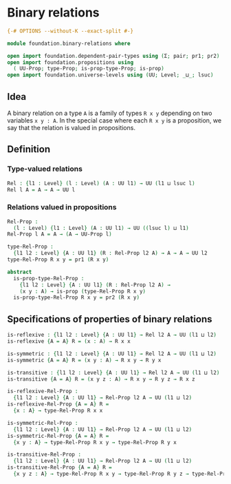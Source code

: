 # Binary relations

```agda
{-# OPTIONS --without-K --exact-split #-}

module foundation.binary-relations where

open import foundation.dependent-pair-types using (Σ; pair; pr1; pr2)
open import foundation.propositions using
  ( UU-Prop; type-Prop; is-prop-type-Prop; is-prop)
open import foundation.universe-levels using (UU; Level; _⊔_; lsuc)
```

## Idea

A binary relation on a type `A` is a family of types `R x y` depending on two variables `x y : A`. In the special case where each `R x y` is a proposition, we say that the relation is valued in propositions.


## Definition

### Type-valued relations

```agda
Rel : {l1 : Level} (l : Level) (A : UU l1) → UU (l1 ⊔ lsuc l)
Rel l A = A → A → UU l
```

### Relations valued in propositions

```agda
Rel-Prop :
  (l : Level) {l1 : Level} (A : UU l1) → UU ((lsuc l) ⊔ l1)
Rel-Prop l A = A → (A → UU-Prop l)

type-Rel-Prop :
  {l1 l2 : Level} {A : UU l1} (R : Rel-Prop l2 A) → A → A → UU l2
type-Rel-Prop R x y = pr1 (R x y)

abstract
  is-prop-type-Rel-Prop :
    {l1 l2 : Level} {A : UU l1} (R : Rel-Prop l2 A) →
    (x y : A) → is-prop (type-Rel-Prop R x y)
  is-prop-type-Rel-Prop R x y = pr2 (R x y)
```

## Specifications of properties of binary relations

```agda
is-reflexive : {l1 l2 : Level} {A : UU l1} → Rel l2 A → UU (l1 ⊔ l2)
is-reflexive {A = A} R = (x : A) → R x x

is-symmetric : {l1 l2 : Level} {A : UU l1} → Rel l2 A → UU (l1 ⊔ l2)
is-symmetric {A = A} R = (x y : A) → R x y → R y x

is-transitive : {l1 l2 : Level} {A : UU l1} → Rel l2 A → UU (l1 ⊔ l2)
is-transitive {A = A} R = (x y z : A) → R x y → R y z → R x z
```

```agda
is-reflexive-Rel-Prop :
  {l1 l2 : Level} {A : UU l1} → Rel-Prop l2 A → UU (l1 ⊔ l2)
is-reflexive-Rel-Prop {A = A} R =
  {x : A} → type-Rel-Prop R x x

is-symmetric-Rel-Prop :
  {l1 l2 : Level} {A : UU l1} → Rel-Prop l2 A → UU (l1 ⊔ l2)
is-symmetric-Rel-Prop {A = A} R =
  {x y : A} → type-Rel-Prop R x y → type-Rel-Prop R y x

is-transitive-Rel-Prop :
  {l1 l2 : Level} {A : UU l1} → Rel-Prop l2 A → UU (l1 ⊔ l2)
is-transitive-Rel-Prop {A = A} R =
  {x y z : A} → type-Rel-Prop R x y → type-Rel-Prop R y z → type-Rel-Prop R x z
```
